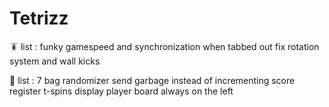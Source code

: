 # Tetrizz

🪳 list :
funky gamespeed and synchronization when tabbed out
fix rotation system and wall kicks

👻  list :
7 bag randomizer
send garbage instead of incrementing score
register t-spins
display player board always on the left